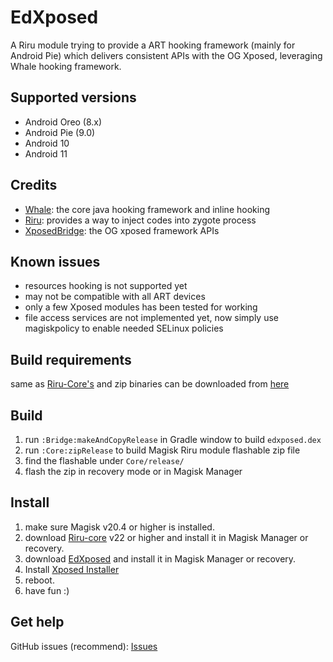 # EdXposed

A Riru module trying to provide a ART hooking framework (mainly for Android Pie) which delivers consistent APIs with the OG Xposed, leveraging Whale hooking framework.

## Supported versions

- Android Oreo (8.x)
- Android Pie (9.0)
- Android 10
- Android 11

## Credits 

- [Whale](https://github.com/asLody/whale): the core java hooking framework and inline hooking
- [Riru](https://github.com/RikkaApps/Riru): provides a way to inject codes into zygote process
- [XposedBridge](https://github.com/rovo89/XposedBridge): the OG xposed framework APIs

## Known issues

- resources hooking is not supported yet
- may not be compatible with all ART devices
- only a few Xposed modules has been tested for working
- file access services are not implemented yet, now simply use magiskpolicy to enable needed SELinux policies

## Build requirements

same as [Riru-Core's](https://github.com/RikkaApps/Riru/blob/master/README.md#build-requirements)
and zip binaries can be downloaded from [here](http://gnuwin32.sourceforge.net/packages/zip.htm)

## Build

1. run `:Bridge:makeAndCopyRelease` in Gradle window to build `edxposed.dex`
2. run `:Core:zipRelease` to build Magisk Riru module flashable zip file
3. find the flashable under `Core/release/`
4. flash the zip in recovery mode or in Magisk Manager

## Install

1. make sure Magisk v20.4 or higher is installed.
2. download [Riru-core](https://github.com/RikkaApps/Riru/releases) v22 or higher and install it in Magisk Manager or recovery.
3. download [EdXposed](https://github.com/WaterlooBridge/EdXposed/releases) and install it in Magisk Manager or recovery.
4. Install [Xposed Installer](https://github.com/DVDAndroid/XposedInstaller)
4. reboot.
5. have fun :)

## Get help

GitHub issues (recommend): [Issues](https://github.com/WaterlooBridge/EdXposed/issues/)
